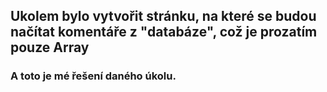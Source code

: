 ## Ukolem bylo vytvořit stránku, na které se budou načítat komentáře z "databáze", což je prozatím pouze Array
### A toto je mé řešení daného úkolu.
